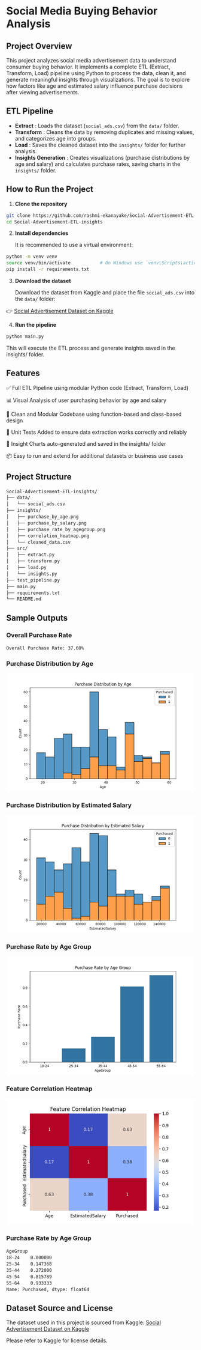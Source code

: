 # Social Media Buying Behavior Analysis


## Project Overview
This project analyzes social media advertisement data to understand consumer buying behavior. It implements a complete ETL (Extract, Transform, Load) pipeline using Python to process the data, clean it, and generate meaningful insights through visualizations.
The goal is to explore how factors like age and estimated salary influence purchase decisions after viewing advertisements.


## ETL Pipeline

-  **Extract** : Loads the dataset (`social_ads.csv`) from the `data/` folder.
-  **Transform** : Cleans the data by removing duplicates and missing values, and categorizes age into groups.
-  **Load** : Saves the cleaned dataset into the `insights/` folder for further analysis.
-  **Insights Generation** : Creates visualizations (purchase distributions by age and salary) and calculates purchase rates, saving charts in the `insights/` folder.


## How to Run the Project

1. **Clone the repository**

```bash
git clone https://github.com/rashmi-ekanayake/Social-Advertisement-ETL-insights.git
cd Social-Advertisement-ETL-insights

```

  
2. **Install dependencies**

   It is recommended to use a virtual environment:

```bash
python -m venv venv
source venv/bin/activate           # On Windows use `venv\Scripts\activate`
pip install -r requirements.txt
```


3. **Download the dataset**

   Download the dataset from Kaggle and place the file `social_ads.csv` into the `data/` folder:

👉 [Social Advertisement Dataset on Kaggle](https://www.kaggle.com/datasets/sakshisatre/social-advertisement-dataset/data)



4. **Run the pipeline**

```bash
python main.py
```
  This will execute the ETL process and generate insights saved in the insights/ folder.


## Features
✅ Full ETL Pipeline using modular Python code (Extract, Transform, Load)

📊 Visual Analysis of user purchasing behavior by age and salary

🧱 Clean and Modular Codebase using function-based and class-based design

🧪 Unit Tests Added to ensure data extraction works correctly and reliably

📁 Insight Charts auto-generated and saved in the insights/ folder

📦 Easy to run and extend for additional datasets or business use cases


## Project Structure

```bash
Social-Advertisement-ETL-insights/
├── data/
│   └── social_ads.csv
├── insights/
│   ├── purchase_by_age.png
│   ├── purchase_by_salary.png
│   ├── purchase_rate_by_agegroup.png
│   ├── correlation_heatmap.png
│   └── cleaned_data.csv
├── src/
│   ├── extract.py
│   ├── transform.py
│   ├── load.py
│   └── insights.py
├── test_pipeline.py
├── main.py
├── requirements.txt
└── README.md
```

## Sample Outputs


### **Overall Purchase Rate**
``` bash
Overall Purchase Rate: 37.60%
```


### Purchase Distribution by Age
![Purchase by Age](insights/purchase_by_age.png)


### Purchase Distribution by Estimated Salary
![Purchase by Salary](insights/purchase_by_salary.png)


### Purchase Rate by Age Group
![Purchase Rate by Age Group](insights/purchase_rate_by_agegroup.png)


### Feature Correlation Heatmap
![Feature Correlation Heatmap](insights/correlation_heatmap.png)



### Purchase Rate by Age Group
``` bash
AgeGroup
18-24    0.000000
25-34    0.147368
35-44    0.272000
45-54    0.815789
55-64    0.933333
Name: Purchased, dtype: float64
```


## Dataset Source and License

The dataset used in this project is sourced from Kaggle:
[Social Advertisement Dataset on Kaggle](https://www.kaggle.com/datasets/sakshisatre/social-advertisement-dataset/data)

Please refer to Kaggle for license details.

